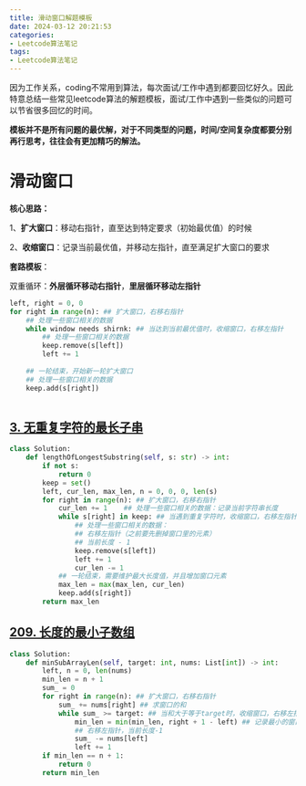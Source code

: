 ```yaml
---
title: 滑动窗口解题模板
date: 2024-03-12 20:21:53
categories: 
- Leetcode算法笔记
tags: 
- Leetcode算法笔记
---
```


因为工作关系，coding不常用到算法，每次面试/工作中遇到都要回忆好久。因此特意总结一些常见leetcode算法的解题模板，面试/工作中遇到一些类似的问题可以节省很多回忆的时间。

**模板并不是所有问题的最优解，对于不同类型的问题，时间/空间复杂度都要分别再行思考，往往会有更加精巧的解法。**

# 滑动窗口


**核心思路：**

​	1、**扩大窗口**：移动右指针，直至达到特定要求（初始最优值）的时候

​	2、**收缩窗口**：记录当前最优值，并移动左指针，直至满足扩大窗口的要求

**套路模板**：

​	双重循环：**外层循环移动右指针**，**里层循环移动左指针**

```python
left, right = 0, 0
for right in range(n): ## 扩大窗口，右移右指针
    ## 处理一些窗口相关的数据
    while window needs shirnk: ## 当达到当前最优值时，收缩窗口，右移左指针 
    	## 处理一些窗口相关的数据
        keep.remove(s[left])
        left += 1
    
    ## 一轮结束，开始新一轮扩大窗口
    ## 处理一些窗口相关的数据
    keep.add(s[right])
    
```



## [3. 无重复字符的最长子串](https://leetcode.cn/problems/longest-substring-without-repeating-characters/)

```python
class Solution:
    def lengthOfLongestSubstring(self, s: str) -> int:
        if not s:
            return 0
        keep = set()
        left, cur_len, max_len, n = 0, 0, 0, len(s)
        for right in range(n): ## 扩大窗口，右移右指针
            cur_len += 1	## 处理一些窗口相关的数据：记录当前字符串长度
            while s[right] in keep: ## 当遇到重复字符时，收缩窗口，右移左指针
                ## 处理一些窗口相关的数据：
                ## 右移左指针（之前要先删掉窗口里的元素）
                ## 当前长度 - 1
                keep.remove(s[left]) 
                left += 1
                cur_len -= 1
            ## 一轮结束，需要维护最大长度值，并且增加窗口元素
            max_len = max(max_len, cur_len)
            keep.add(s[right])
        return max_len

```



## [209. 长度的最小子数组](https://leetcode.cn/problems/minimum-size-subarray-sum/)

```python
class Solution:
    def minSubArrayLen(self, target: int, nums: List[int]) -> int:
        left, n = 0, len(nums)
        min_len = n + 1
        sum_ = 0
        for right in range(n): ## 扩大窗口，右移右指针
            sum_ += nums[right] ## 求窗口的和
            while sum_ >= target: ## 当和大于等于target时，收缩窗口，右移左指针
                min_len = min(min_len, right + 1 - left) ## 记录最小的窗口长度
                ## 右移左指针，当前长度-1
                sum_ -= nums[left] 
                left += 1
        if min_len == n + 1:
            return 0
        return min_len
```

